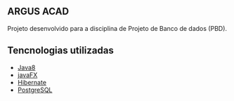 ## ARGUS ACAD


Projeto desenvolvido para a disciplina de Projeto de Banco de dados (PBD).

## Tencnologias utilizadas
 * [Java8](https://www.oracle.com/java/technologies/java8.html) 
 * [javaFX](https://openjfx.io/) 
 * [Hibernate](https://hibernate.org/)
 * [PostgreSQL](https://www.postgresql.org/)
 